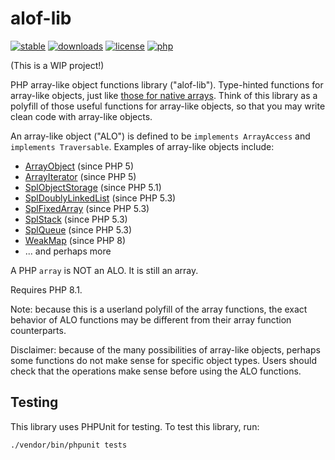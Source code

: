 # alof-lib
[![stable](http://poser.pugx.org/vectorial1024/alof-lib/v)](https://packagist.org/packages/vectorial1024/alof-lib)
[![downloads](http://poser.pugx.org/vectorial1024/alof-lib/downloads)](https://packagist.org/packages/vectorial1024/alof-lib)
[![license](http://poser.pugx.org/vectorial1024/alof-lib/license)](https://packagist.org/packages/vectorial1024/alof-lib)
[![php](http://poser.pugx.org/vectorial1024/alof-lib/require/php)](https://packagist.org/packages/vectorial1024/alof-lib)

(This is a WIP project!)

PHP array-like object functions library ("alof-lib"). Type-hinted functions for array-like objects, just like [those for native arrays](https://www.php.net/manual/en/ref.array.php). Think of this library as a polyfill of those useful functions for array-like objects, so that you may write clean code with array-like objects.

An array-like object ("ALO") is defined to be `implements ArrayAccess` and `implements Traversable`. Examples of array-like objects include:
- [ArrayObject](https://www.php.net/manual/en/class.arrayobject.php) (since PHP 5)
- [ArrayIterator](https://www.php.net/manual/en/class.arrayiterator.php) (since PHP 5)
- [SplObjectStorage](https://www.php.net/manual/en/class.splobjectstorage.php) (since PHP 5.1)
- [SplDoublyLinkedList](https://www.php.net/manual/en/class.spldoublylinkedlist.php) (since PHP 5.3)
- [SplFixedArray](https://www.php.net/manual/en/class.splfixedarray.php) (since PHP 5.3)
- [SplStack](https://www.php.net/manual/en/class.splstack.php) (since PHP 5.3)
- [SplQueue](https://www.php.net/manual/en/class.splqueue.php) (since PHP 5.3)
- [WeakMap](https://www.php.net/manual/en/class.weakmap.php) (since PHP 8)
- ... and perhaps more

A PHP `array` is NOT an ALO. It is still an array.

Requires PHP 8.1.

Note: because this is a userland polyfill of the array functions, the exact behavior of ALO functions may be different from their array function counterparts.

Disclaimer: because of the many possibilities of array-like objects, perhaps some functions do not make sense for specific object types. Users should check that the operations make sense before using the ALO functions.

## Testing
This library uses PHPUnit for testing. To test this library, run:

```
./vendor/bin/phpunit tests
```
